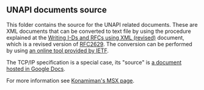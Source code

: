 ﻿## UNAPI documents source

This folder contains the source for the UNAPI related documents. These are XML documents that can be converted to text file by using the procedure explained at the [Writing I-Ds and RFCs using XML (revised)](http://xml2rfc.ietf.org/authoring/draft-mrose-writing-rfcs.html) document, which is a revised version of [RFC2629](https://tools.ietf.org/html/rfc2629). The conversion can be performed by using [an online tool provided by IETF](http://xml2rfc.ietf.org).

The TCP/IP specification is a special case, its "source" is [a document hosted in Google Docs](http://docs.google.com/View?id=dcfjtf5b_187kh9dbgk).

For more information see [Konamiman's MSX page](http://www.konamiman.com#unapi).
